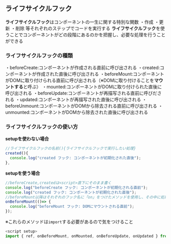 ## ライフサイクルフック
**ライフサイクルフック**はコンポーネントの一生に関する特別な関数
・作成
・更新
・削除
等それぞれのステップでコードを実行する
**ライフサイクルフック**を使うことでコンポーネントがどの段階にあるのかを把握し、必要な処理を行うことができる

### ライフサイクルフックの種類
・beforeCreate:コンポーネントが作成される直前に呼び出される
・created:コンポーネントが作成された直後に呼び出される
・beforeMount:コンポーネントがDOMに取り付けられる直前に呼び出される（※DOMに取り付けることを**マウントする**と呼ぶ）
・mounted:コンポーネントがDOMに取り付けられた直後に呼び出される
・beforeUpdate:コンポーネントが再描写される直前に呼びだされる
・updated:コンポーネントが再描写された直後に呼び出される
・beforeUnmount:コンポーネントがDOMから除去される直前に呼び出される
・unmounted:コンポーネントがDOMから除去された直後に呼び出される

### ライフサイクルフックの使い方
**setupを使わない場合**
```javascript
//ライフサイクルフックの名前(){ライフサイクルフックで実行したい処理}
created(){
  console.log("created フック: コンポーネントが初期化された直後");
},
```
**setupを使う場合**
```javascript
//beforeCreate,createdは<script>直下にそのまま書く
console.log("beforeCreate フック: コンポーネントが初期化される直前");
console.log("created フック: コンポーネントが初期化された直後");
//beforeMount以降はそれぞれのフック名に「on」をつけたメソッドを使用し、その中に処理を描く
onBeforeMount(()=> {
  console.log("beforeMount フック: DOMにマウントされる直前");
});
```

※これらのメソッドは`import`する必要があるので気をつけること
```javascript
<script setup>
import { ref, onBeforeMount, onMounted, onBeforeUpdate, onUpdated } from "vue";
```
